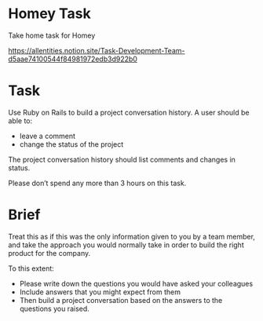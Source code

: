 # Homey Task

Take home task for Homey

https://allentities.notion.site/Task-Development-Team-d5aae74100544f84981972edb3d922b0

# Task

Use Ruby on Rails to build a project conversation history. A user should be able to:
* leave a comment
* change the status of the project

The project conversation history should list comments and changes in status. 

Please don’t spend any more than 3 hours on this task.

# Brief

Treat this as if this was the only information given to you by a team member, and take the approach you would normally take in order to build the right product for the company. 

To this extent:
* Please write down the questions you would have asked your colleagues
* Include answers that you might expect from them
* Then build a project conversation based on the answers to the questions you raised.
